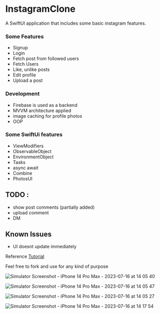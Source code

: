 # InstagramClone

A SwiftUI application that includes some basic instagram features. 
### Some Features
* Signup
* Login
* Fetch post from followed users
* Fetch Users
* Like, unlike posts
* Edit profile
* Upload a post

 ### Development  
* Firebase is used as a backend
* MVVM architecture applied
* image caching  for profile photos
* OOP

### Some SwiftUi features
* ViewModifiers
* ObservableObject
* EnvironmentObject
* Tasks
* async await
* Combine
* PhotosUI


## TODO :
* show post comments (partially added)
* upload comment
* DM

## Known  Issues
* UI doesnt update immediately 

Reference [Tutorial](https://www.youtube.com/watch?v=7UKUCZuaVlA&ab_channel=AppStuff)

Feel free to fork and use for any kind of purpose

![Simulator Screenshot - iPhone 14 Pro Max - 2023-07-16 at 14 05 40](https://github.com/xyzbilal/InstagramClone/assets/18241412/ce061fde-4a15-4264-8adb-412261f17dea)

![Simulator Screenshot - iPhone 14 Pro Max - 2023-07-16 at 14 05 47](https://github.com/xyzbilal/InstagramClone/assets/18241412/395dbd2c-cd8c-4277-b613-e47e2fb8c62a)

![Simulator Screenshot - iPhone 14 Pro Max - 2023-07-16 at 14 05 27](https://github.com/xyzbilal/InstagramClone/assets/18241412/14c0d1cd-6bb8-43cf-b0d1-b43750237569)

![Simulator Screenshot - iPhone 14 Pro Max - 2023-07-16 at 14 17 54](https://github.com/xyzbilal/InstagramClone/assets/18241412/95970b6a-eed4-45af-8a42-e3379bdb934c)

